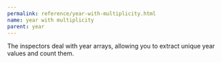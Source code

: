 ```yaml
---
permalink: reference/year-with-multiplicity.html
name: year with multiplicity
parent: year
---
```


The <year with multiplicity> inspectors deal with year arrays, allowing you to extract unique year values and count them. 